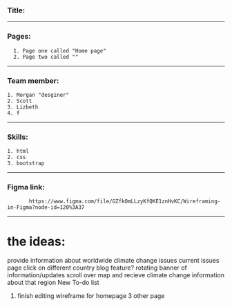 ### Title:

-----------------------------------------------
### Pages:
      1. Page one called "Home page"
      2. Page two called ""
-----------------------------------------------
### Team member:
    1. Morgan "desginer"
    2. Scott
    3. Lizbeth
    4. f
-----------------------------------------------
 ### Skills:
    1. html
    2. css
    3. bootstrap

-----------------------------------------------
### Figma link:
           https://www.figma.com/file/GZfkOmLLzyKfQKE1znHvKC/Wireframing-in-Figma?node-id=120%3A37
-----------------------------------------------
# the ideas:
provide information about worldwide climate change issues
  current issues page
  click on different country
blog feature?
rotating banner of information/updates
scroll over map and recieve climate change information about that region
New To-do list
1. finish editing wireframe for 
    homepage
    3 other page
